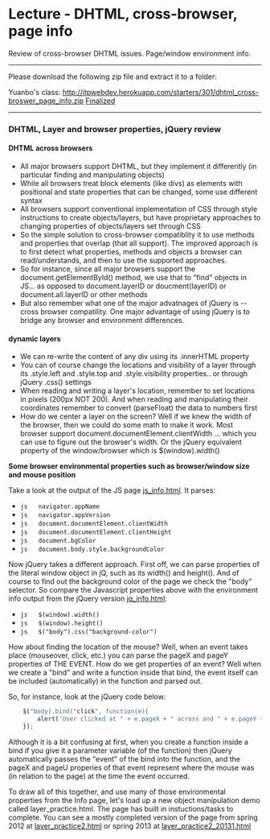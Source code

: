 Lecture - DHTML, cross-browser, page info
=============
Review of cross-browser DHTML issues. Page/window environment info.

******************************************************************
Please download the following zip file and extract it to a folder:

Yuanbo's class: http://itpwebdev.herokuapp.com/starters/301/dhtml_cross-broswer_page_info.zip [Finalized](http://itpwebdev.herokuapp.com/starters/301/dhtml_cross-broswer_page_info_finalized.zip)


******************************************************************



### DHTML, Layer and browser properties, jQuery review

#### DHTML across browsers

*	All major browsers support DHTML, but they implement it differently (in particular finding and manipulating objects)
*	While all browsers treat block elements (like divs) as elements with positional and state properties that can be changed, some use different syntax
*	All browsers support conventional implementation of CSS through style instructions to create objects/layers, but have proprietary approaches to changing properties of objects/layers set through CSS
*	So the simple solution to cross-browser compatiblity it to use methods and properties that overlap (that all support). The improved approach is to first detect what properties, methods and objects a browser can read/understands, and then to use the supported approaches.
*	So for instance, since all major browsers support the document.getElementById() method, we use that to "find" objects in JS... as opposed to document.layerID or doucment(layerID) or document.all.layerID or other methods
*	But also remember what one of the major advatnages of jQuery is -- cross browser compatility. One major advantage of using jQuery is to bridge any browser and environment differences.
 
#### dynamic layers

*	We can re-write the content of any div using its .innerHTML property
*	You can of course change the locations and visibility of a layer through its .style.left and .style.top and .style.visibility properties.. or through jQuery .css() settings
*	When reading and writing a layer's location, remember to set locations in pixels (200px NOT 200). And when reading and manipulating their coordinates remember to convert (parseFloat) the data to numbers first
*	How do we center a layer on the screen? Well if we knew the width of the browser, then we could do some math to make it work. Most browser support document.documentElement.clientWidth ... which you can use to figure out the browser's width. Or the jQuery equivalent property of the window/browser which is $(window).width()


__Some browser environmental properties such as browser/window size and mouse position__


Take a look at the output of the JS page [js_info.html](http://webdev.usc.edu/itp301/lecture_examples/js_info.html). It parses:
*	```js	navigator.appName```
*	```js	navigator.appVersion```
*	```js	document.documentElement.clientWidth```
*	```js	document.documentElement.clientHeight```
*	```js	document.bgColor```
*	```js	document.body.style.backgroundColor```


Now jQuery takes a different approach. First off, we can parse properties of the literal window object in jQ, such as its width() and height(). And of course to find out the background color of the page we check the "body" selector. So compare the Javascript properties above with the environment info output from the jQuery version [jq_info.html](http://webdev.usc.edu/itp301/lecture_examples/jq_info.html):
*	```js	$(window).width()```
*	```js	$(window).height()```
*	```js	$("body").css("background-color")```


How about finding the location of the mouse? Well, when an event takes place (mouseover, click, etc.) you can parse the pageX and pageY properties of THE EVENT. How do we get properties of an event? Well when we create a "bind" and write a function inside that bind, the event itself can be included (automatically) in the function and parsed out.

So, for instance, look at the jQuery code below:

```js
	$("body).bind("click", function(e){
		alert('User clicked at " + e.pageX + " across and " + e.pageY + "down");
	});
```


Although it is a bit confusing at first, when you create a function inside a bind if you give it a parameter variable (of the function) then jQuery automatically passes the "event" of the bind into the function, and the pageX and pageU properies of that event represent where the mouse was (in relation to the page) at the time the event occurred.

To draw all of this together, and use many of those environmental properties from the Info page, let's load up a new object manipulation demo called layer_practice.html. The page has built in instuctions/tasks to complete. You can see a mostly completed version of the page from spring 2012 at [layer_practice2.html](http://webdev.usc.edu/itp301/lecture_examples/layer_practice2.html) or spring 2013 at [layer_practice2_20131.html](http://webdev.usc.edu/itp301/lecture_examples/layer_practice2_20131.html)